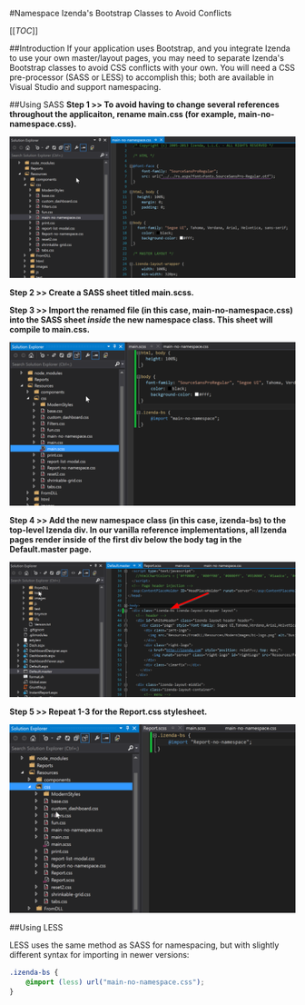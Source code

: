 #Namespace Izenda's Bootstrap Classes to Avoid Conflicts

[[_TOC_]]

##Introduction
If your application uses Bootstrap, and you integrate Izenda to use your own master/layout pages, you may need to separate Izenda's Bootstrap classes to avoid CSS conflicts with your own.  You will need a CSS pre-processor (SASS or LESS) to accomplish this; both are available in Visual Studio and support namespacing.

##Using SASS
**Step 1 >> To avoid having to change several references throughout the applicaiton, rename main.css (for example, main-no-namespace.css).**

![Rename CSS files](/FAQ/bootstrap-namespacing/bootstrapnamespace1.png)

**Step 2 >> Create a SASS sheet titled main.scss.**

**Step 3 >> Import the renamed file (in this case, main-no-namespace.css) into the SASS sheet _inside_ the new namespace class.  This sheet will compile to main.css.**

![Create main SASS sheets](/FAQ/bootstrap-namespacing/bootstrapnamespace2.png)

**Step 4 >> Add the new namespace class (in this case, izenda-bs) to the top-level Izenda div.  In our vanilla reference implementations, all Izenda pages render inside of the first div below the body tag in the Default.master page.**

![Add new class to top-level div](/FAQ/bootstrap-namespacing/bootstrapnamespace4.png)

**Step 5 >> Repeat 1-3 for the Report.css stylesheet.**

![Create Report SASS sheets](/FAQ/bootstrap-namespacing/bootstrapnamespace3.png)

##Using LESS

LESS uses the same method as SASS for namespacing, but with slightly different syntax for importing in newer versions:

```css
.izenda-bs {
    @import (less) url("main-no-namespace.css");
}
